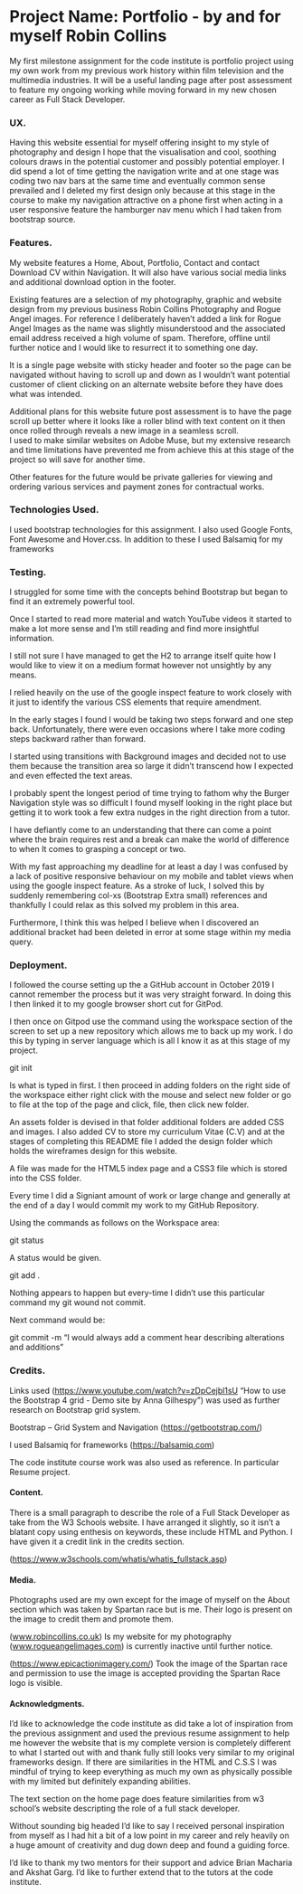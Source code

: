 # Project Name: Portfolio - by and for myself Robin Collins

My first milestone assignment for the code institute is portfolio project using my own work from my previous work 
history within film television and the multimedia industries. It will be a useful landing page after post assessment 
to feature my ongoing working while moving forward in my new chosen career as Full Stack Developer.

### UX. 

Having this website essential for myself offering insight to my style of photography and design I hope that the 
visualisation and cool, soothing colours draws in the potential customer and possibly potential employer.
I did spend a lot of time getting the navigation write and at one stage was coding two nav bars at the same time 
and eventually common sense prevailed and I deleted my first design only because at this stage in the course to make 
my navigation attractive on a phone first when acting in a user responsive feature the hamburger nav menu which I 
had taken from bootstrap source.

### Features. 

My website features a Home, About, Portfolio, Contact and contact Download CV within Navigation. 
It will also have various social media links and additional download option in the footer. 

Existing features are a selection of my photography, graphic and website design from my previous business 
Robin Collins Photography and Rogue Angel images. For reference I deliberately haven’t added a link for Rogue Angel Images 
as the name was slightly misunderstood and the associated email address received a high volume of spam. Therefore, 
offline until further notice and I would like to resurrect it to something one day.

It is a single page website with sticky header and footer so the page can be navigated without having to scroll up 
and down as I wouldn’t want potential customer of client clicking on an alternate website before they have does 
what was intended.

Additional plans for this website future post assessment is to have the page scroll up better where it looks 
like a roller blind with text content on it then once rolled through reveals a new image in a seamless scroll.  
I used to make similar websites on Adobe Muse, but my extensive research and time limitations have prevented me from 
achieve this at this stage of the project so will save for another time.

Other features for the future would be private galleries for viewing and ordering various services and payment zones 
for contractual works.
 
### Technologies Used. 

I used bootstrap technologies for this assignment. I also used Google Fonts, Font Awesome and Hover.css. 
In addition to these I used Balsamiq for my frameworks

### Testing.

I struggled for some time with the concepts behind Bootstrap but began to find it an extremely powerful tool. 

Once I started to read more material and watch YouTube videos it started to make a lot more sense and 
I’m still reading and find more insightful information.

I still not sure I have managed to get the H2 to arrange itself quite how I would like to view it on 
a medium format however not unsightly by any means.

I relied heavily on the use of the google inspect feature to work closely with it just to identify 
the various CSS elements that require amendment.

In the early stages I found I would be taking two steps forward and one step back. Unfortunately, there were 
even occasions where I take more coding steps backward rather than forward.

I started using transitions with Background images and decided not to use them because the transition area so 
large it didn’t transcend how I expected and even effected the text areas.

I probably spent the longest period of time trying to fathom why the Burger Navigation style was so difficult I found 
myself looking in the right place but getting it to work took a few extra nudges in the right direction from a tutor. 

I have defiantly come to an understanding that there can come a point where the brain requires rest and a break can 
make the world of difference to when It comes to grasping a concept or two.

With my fast approaching my deadline for at least a day I was confused by a lack of positive responsive behaviour 
on my mobile and tablet views when using the google inspect feature. As a stroke of luck, I solved this by suddenly 
remembering col-xs (Bootstrap Extra small) references and thankfully I could relax as this solved my problem in this area. 

Furthermore, I think this was helped I believe when I discovered an additional bracket had been deleted in error at some 
stage within my media query.


### Deployment. 

 I followed the course setting up the a GitHub account in October 2019 I cannot remember the process but it was very 
 straight forward. In doing this I then linked it to my google browser short cut for GitPod. 

I then once on Gitpod use the command using the workspace section of the screen to set up a new repository which allows 
me to back up my work. I do this by typing in server language which is all I know it as at this stage of my project. 

 git init  

Is what is typed in first. I then proceed in adding folders on the right side of the workspace either right click with 
the mouse and select new folder or go to file at the top of the page and click, file, then click new folder.

An assets folder is devised in that folder additional folders are added CSS and images. I also added CV to store 
my curriculum Vitae (C.V) and at the stages of completing this README file I added the design folder which holds the 
wireframes design for this website.

A file was made for the HTML5 index page and a CSS3 file which is stored into the CSS folder.

Every time I did a Signiant amount of work or large change and generally at the end of a day I would commit my work 
to my GitHub Repository.

Using the commands as follows on the Workspace area:

git status

A status would be given.

git add .

Nothing appears to happen but every-time I didn’t use this particular command my git wound not commit.

Next command would be:

git commit -m “I would always add a comment hear describing alterations and additions”


### Credits. 

Links used (https://www.youtube.com/watch?v=zDpCejbl1sU “How to use the Bootstrap 4 grid - Demo site by Anna Gilhespy”)
 was used as further research on Bootstrap grid system.

Bootstrap – Grid System and Navigation (https://getbootstrap.com/)

I used Balsamiq for frameworks (https://balsamiq.com) 

The code institute course work was also used as reference. In particular Resume project.

#### Content.

There is a small paragraph to describe the role of a Full Stack Developer as take from the W3 Schools website.
 I have arranged it slightly, so it isn’t a blatant copy using enthesis on keywords, these include HTML and Python.
 I have given it a credit link in the credits section.

(https://www.w3schools.com/whatis/whatis_fullstack.asp)

#### Media. 

Photographs used are my own except for the image of myself on the About section which was taken by Spartan race but is me. Their logo is present on the image to credit them and promote them. 

(www.robincollins.co.uk) Is my website for my photography (www.rogueangelimages.com) is currently inactive until further notice.

(https://www.epicactionimagery.com/) Took the image of the Spartan race and permission to use the image is accepted providing the Spartan Race logo is visible.

#### Acknowledgments.

I’d like to acknowledge the code institute as did take a lot of inspiration from the previous assignment and used the previous resume assignment to help me however the website that is my complete version is completely different to what I started out with and thank fully still looks very similar to my original frameworks design. If there are similarities in the HTML and C.S.S I was mindful of trying to keep everything as much my own as physically possible with my limited but definitely expanding abilities. 

The text section on the home page does feature similarities from w3 school’s website descripting the role of a full stack developer.

Without sounding big headed I’d like to say I received personal inspiration from myself as I had hit a bit of a low point in my career and rely heavily on a huge amount of creativity and dug down deep and found a guiding force.

I’d like to thank my two mentors for their support and advice Brian Macharia and Akshat Garg. I’d like to further extend that to the tutors at the code institute.
